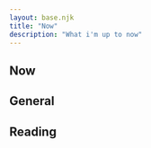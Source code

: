 ```yaml
---
layout: base.njk
title: "Now"
description: "What i'm up to now"
---
```


 <section>
  <div class="container flow">

# Now

## General


## Reading

  </div>
</section>

